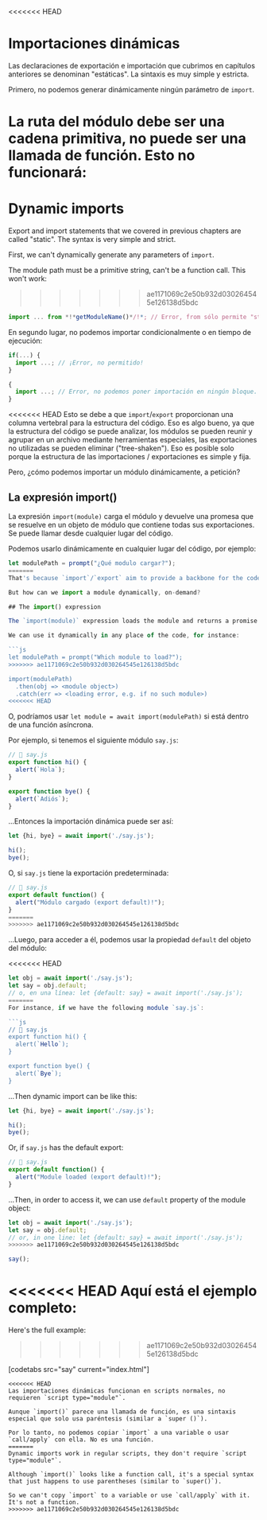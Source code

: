 <<<<<<< HEAD
# Importaciones dinámicas

Las declaraciones de exportación e importación que cubrimos en capítulos anteriores se denominan "estáticas". La sintaxis es muy simple y estricta. 

Primero, no podemos generar dinámicamente ningún parámetro de `import`.

La ruta del módulo debe ser una cadena primitiva, no puede ser una llamada de función. Esto no funcionará:
=======
# Dynamic imports

Export and import statements that we covered in previous chapters are called "static". The syntax is very simple and strict.

First, we can't dynamically generate any parameters of `import`.

The module path must be a primitive string, can't be a function call. This won't work:
>>>>>>> ae1171069c2e50b932d030264545e126138d5bdc

```js
import ... from *!*getModuleName()*/!*; // Error, from sólo permite "string"
```

En segundo lugar, no podemos importar condicionalmente o en tiempo de ejecución:

```js
if(...) {
  import ...; // ¡Error, no permitido!
}

{
  import ...; // Error, no podemos poner importación en ningún bloque.
}
```

<<<<<<< HEAD
Esto se debe a que `import`/`export` proporcionan una columna vertebral para la estructura del código. Eso es algo bueno, ya que la estructura del código se puede analizar, los módulos se pueden reunir y agrupar en un archivo mediante herramientas especiales, las exportaciones no utilizadas se pueden eliminar ("tree-shaken"). Eso es posible solo porque la estructura de las importaciones / exportaciones es simple y fija.

Pero, ¿cómo podemos importar un módulo dinámicamente, a petición?

## La expresión import() 

La expresión `import(module)` carga el módulo y devuelve una promesa que se resuelve en un objeto de módulo que contiene todas sus exportaciones. Se puede llamar desde cualquier lugar del código.

Podemos usarlo dinámicamente en cualquier lugar del código, por ejemplo:

```js
let modulePath = prompt("¿Qué modulo cargar?");
=======
That's because `import`/`export` aim to provide a backbone for the code structure. That's a good thing, as code structure can be analyzed, modules can be gathered and bundled into one file by special tools, unused exports can be removed ("tree-shaken"). That's possible only because the structure of imports/exports is simple and fixed.

But how can we import a module dynamically, on-demand?

## The import() expression

The `import(module)` expression loads the module and returns a promise that resolves into a module object that contains all its exports. It can be called from any place in the code.

We can use it dynamically in any place of the code, for instance:

```js
let modulePath = prompt("Which module to load?");
>>>>>>> ae1171069c2e50b932d030264545e126138d5bdc

import(modulePath)
  .then(obj => <module object>)
  .catch(err => <loading error, e.g. if no such module>)
<<<<<<< HEAD
```

O, podríamos usar `let module = await import(modulePath)` si está dentro de una función asíncrona.

Por ejemplo, si tenemos el siguiente módulo `say.js`:

```js
// 📁 say.js
export function hi() {
  alert(`Hola`);
}

export function bye() {
  alert(`Adiós`);
}
```

...Entonces la importación dinámica puede ser así:

```js
let {hi, bye} = await import('./say.js');

hi();
bye();
```

O, si `say.js` tiene la exportación predeterminada:

```js
// 📁 say.js
export default function() {
  alert("Módulo cargado (export default)!");
}
=======
>>>>>>> ae1171069c2e50b932d030264545e126138d5bdc
```

...Luego, para acceder a él, podemos usar la propiedad `default` del objeto del módulo:

<<<<<<< HEAD
```js
let obj = await import('./say.js');
let say = obj.default;
// o, en una línea: let {default: say} = await import('./say.js');
=======
For instance, if we have the following module `say.js`:

```js
// 📁 say.js
export function hi() {
  alert(`Hello`);
}

export function bye() {
  alert(`Bye`);
}
```

...Then dynamic import can be like this:

```js
let {hi, bye} = await import('./say.js');

hi();
bye();
```

Or, if `say.js` has the default export:

```js
// 📁 say.js
export default function() {
  alert("Module loaded (export default)!");
}
```

...Then, in order to access it, we can use `default` property of the module object:

```js
let obj = await import('./say.js');
let say = obj.default;
// or, in one line: let {default: say} = await import('./say.js');
>>>>>>> ae1171069c2e50b932d030264545e126138d5bdc

say();
```

<<<<<<< HEAD
Aquí está el ejemplo completo:
=======
Here's the full example:
>>>>>>> ae1171069c2e50b932d030264545e126138d5bdc

[codetabs src="say" current="index.html"]

```smart
<<<<<<< HEAD
Las importaciones dinámicas funcionan en scripts normales, no requieren `script type="module"`.
```

```smart
Aunque `import()` parece una llamada de función, es una sintaxis especial que solo usa paréntesis (similar a `super ()`).

Por lo tanto, no podemos copiar `import` a una variable o usar `call/apply` con ella. No es una función.
=======
Dynamic imports work in regular scripts, they don't require `script type="module"`.
```

```smart
Although `import()` looks like a function call, it's a special syntax that just happens to use parentheses (similar to `super()`).

So we can't copy `import` to a variable or use `call/apply` with it. It's not a function.
>>>>>>> ae1171069c2e50b932d030264545e126138d5bdc
```

